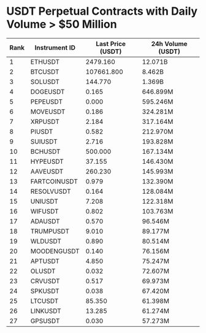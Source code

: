 # USDT Perpetual Contracts with Daily Volume > $50 Million

| Rank | Instrument ID | Last Price (USDT) | 24h Volume (USDT) |
|------|---------------|-------------------|-------------------|
| 1 | ETHUSDT | 2479.160 | 12.071B |
| 2 | BTCUSDT | 107661.800 | 8.462B |
| 3 | SOLUSDT | 144.770 | 1.369B |
| 4 | DOGEUSDT | 0.165 | 646.899M |
| 5 | PEPEUSDT | 0.000 | 595.246M |
| 6 | MOVEUSDT | 0.186 | 324.281M |
| 7 | XRPUSDT | 2.184 | 317.164M |
| 8 | PIUSDT | 0.582 | 212.970M |
| 9 | SUIUSDT | 2.716 | 193.828M |
| 10 | BCHUSDT | 500.000 | 167.134M |
| 11 | HYPEUSDT | 37.155 | 146.430M |
| 12 | AAVEUSDT | 260.230 | 145.993M |
| 13 | FARTCOINUSDT | 0.979 | 132.390M |
| 14 | RESOLVUSDT | 0.164 | 128.084M |
| 15 | UNIUSDT | 7.208 | 122.318M |
| 16 | WIFUSDT | 0.802 | 103.763M |
| 17 | ADAUSDT | 0.570 | 96.546M |
| 18 | TRUMPUSDT | 9.010 | 89.177M |
| 19 | WLDUSDT | 0.890 | 80.514M |
| 20 | MOODENGUSDT | 0.140 | 76.156M |
| 21 | APTUSDT | 4.850 | 75.247M |
| 22 | OLUSDT | 0.032 | 72.607M |
| 23 | CRVUSDT | 0.517 | 69.973M |
| 24 | SPKUSDT | 0.038 | 67.420M |
| 25 | LTCUSDT | 85.350 | 61.398M |
| 26 | LINKUSDT | 13.285 | 61.274M |
| 27 | GPSUSDT | 0.030 | 57.273M |
